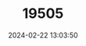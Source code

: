 ---
title: "19505"
category: "Rhinoclemmys nasuta"
draft: false
date: 2024-02-22 13:03:50
languages:
  English: ["Large-nosed Wood Turtle"]
---